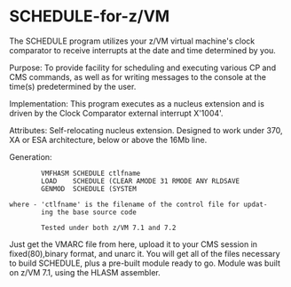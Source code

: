 # SCHEDULE-for-z/VM
The SCHEDULE program utilizes your z/VM virtual machine's clock comparator to receive interrupts at the date and time determined by you. 

Purpose:    To provide facility for scheduling and executing various
            CP and CMS commands,  as well as for writing messages to
            the console at the time(s) predetermined by the user.

Implementation: This program executes as a nucleus extension and is driven by the Clock Comparator external interrupt X'1004'.

Attributes:  Self-relocating nucleus extension. Designed to work under 370, XA or ESA architecture, below or above the 16Mb line.


Generation: 

            VMFHASM SCHEDULE ctlfname
            LOAD    SCHEDULE (CLEAR AMODE 31 RMODE ANY RLDSAVE
            GENMOD  SCHEDULE (SYSTEM

    where - 'ctlfname' is the filename of the control file for updat-
            ing the base source code
            
            Tested under both z/VM 7.1 and 7.2 
            
 Just get the VMARC file from here, upload it to your CMS session in fixed(80),binary format, and unarc it. You will get all of the files necessary to build SCHEDULE, plus a pre-built module ready to go. Module was built on z/VM 7.1, using the HLASM assembler.

